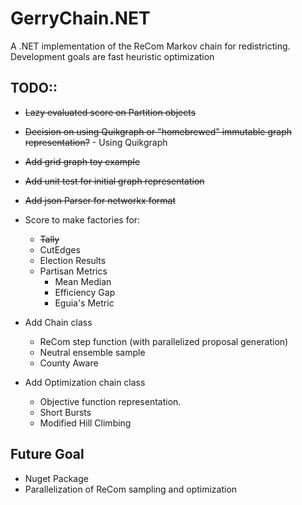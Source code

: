 # GerryChain.NET

A .NET implementation of the ReCom Markov chain for redistricting.  Development goals are fast heuristic optimization 

## TODO::
* ~~Lazy evaluated score on Partition objects~~
* ~~Decision on using Quikgraph or "homebrewed" immutable graph representation?~~ - Using Quikgraph
* ~~Add grid graph toy example~~
* ~~Add unit test for initial graph representation~~
* ~~Add json Parser for networkx format~~

* Score to make factories for:
    * ~~Tally~~
    * CutEdges
    * Election Results
    * Partisan Metrics
        * Mean Median
        * Efficiency Gap
        * Eguia's Metric

* Add Chain class
    * ReCom step function (with parallelized proposal generation)
    * Neutral ensemble sample
    * County Aware
* Add Optimization chain class
    * Objective function representation.
    * Short Bursts
    * Modified Hill Climbing


## Future Goal
* Nuget Package
* Parallelization of ReCom sampling and optimization